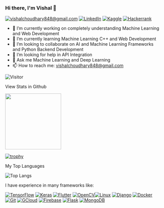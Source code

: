 ### Hi there, I'm Vishal 👋
<a href="mailto:vishalchoudhary848@gmail.com">![vishalchoudhary848@gmail.com](https://img.shields.io/badge/Gmail-D14836?style=for-the-badge&logo=gmail&logoColor=white)</a> <a href="https://www.linkedin.com/in/vishalchy01">![LinkedIn](https://img.shields.io/badge/LinkedIn-0077B5?style=for-the-badge&logo=linkedin&logoColor=white)</a> <a href="https://www.kaggle.com/vishalchy">![Kaggle](https://img.shields.io/badge/Kaggle-20BEFF?style=for-the-badge&logo=Kaggle&logoColor=white)</a> <a href="https://auth.geeksforgeeks.org/user/shiver01/">![Hackerrank](https://img.shields.io/badge/-Hackerrank-2EC866?style=for-the-badge&logo=HackerRank&logoColor=white)</a>


- 🔭 I’m currently working on completely understanding Machine Learning and Web Development
- 🌱 I’m currently learning Machine Learning C++ and Web Development
- 👯 I’m looking to collaborate on AI and Machine Learning Frameworks and Python Backend Development
- 🤔 I’m looking for help in API Integration
- 💬 Ask me Machine Learning and Deep Learning
- 📫 How to reach me: vishalchoudhary848@gmail.com

![Visitor](https://visitor-badge.laobi.icu/badge?page_id=VishalChoudhary.VishalChoudhary)

View Stats in Github

<img height="180em" src="https://github-readme-stats.vercel.app/api?username=VishalChoudhary&show_icons=true&hide_border=true&&count_private=true&include_all_commits=true" />

[![trophy](https://github-profile-trophy.vercel.app/?username=VishalChoudhary)](https://github.com/ryo-ma/github-profile-trophy)

My Top Languages

![Top Langs](https://github-readme-stats.vercel.app/api/top-langs/?username=VishalChoudhary&layout=compact)

I have experience in many frameworks like:

<a href="https://www.tensorflow.org/">![TensorFlow](https://img.shields.io/badge/TensorFlow-FF6F00?style=for-the-badge&logo=TensorFlow&logoColor=white)</a> <a href="https://keras.io/">![Keras](https://img.shields.io/badge/Keras-D00000?style=for-the-badge&logo=Keras&logoColor=white)</a> <a href="https://flutter.dev/">![Flutter](https://img.shields.io/badge/Flutter-02569B?style=for-the-badge&logo=flutter&logoColor=white)</a> <a href="https://opencv.org/">![OpenCV](https://img.shields.io/badge/OpenCV-27338e?style=for-the-badge&logo=OpenCV&logoColor=white)</a><a href="https://ubuntu.com/">![Linux](https://img.shields.io/badge/Linux-FCC624?style=for-the-badge&logo=linux&logoColor=black)</a> <a href="https://www.djangoproject.com/">![Django](https://img.shields.io/badge/Django-092E20?style=for-the-badge&logo=django&logoColor=white)</a> <a href="https://www.docker.com/">![Docker](https://img.shields.io/badge/Docker-2CA5E0?style=for-the-badge&logo=docker&logoColor=white)</a> <a href="https://git-scm.com/">![Git](https://img.shields.io/badge/Git-F05032?style=for-the-badge&logo=git&logoColor=white)</a> <a href="https://cloud.google.com/">![GCloud](https://img.shields.io/badge/Google_Cloud-4285F4?style=for-the-badge&logo=google-cloud&logoColor=white)</a> <a href="https://firebase.google.com/">![Firebase](https://img.shields.io/badge/firebase-ffca28?style=for-the-badge&logo=firebase&logoColor=black)</a> <a href="https://flask.palletsprojects.com/en/2.0.x/">![Flask](https://img.shields.io/badge/Flask-000000?style=for-the-badge&logo=flask&logoColor=white)</a> <a href="https://www.mongodb.com/">![MongoDB](https://img.shields.io/badge/MongoDB-4EA94B?style=for-the-badge&logo=mongodb&logoColor=white)</a>
